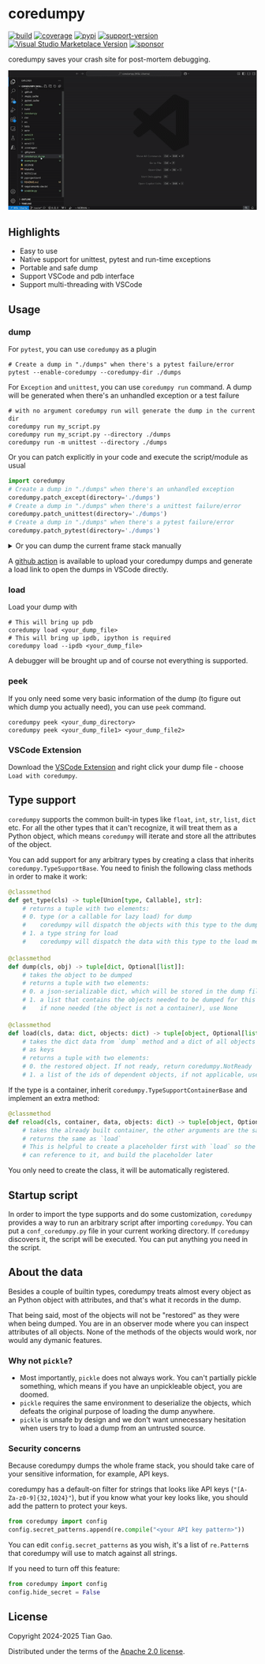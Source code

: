 # coredumpy

[![build](https://github.com/gaogaotiantian/coredumpy/actions/workflows/build_test.yaml/badge.svg)](https://github.com/gaogaotiantian/coredumpy/actions/workflows/build_test.yaml)
[![coverage](https://img.shields.io/codecov/c/github/gaogaotiantian/coredumpy)](https://codecov.io/gh/gaogaotiantian/coredumpy)
[![pypi](https://img.shields.io/pypi/v/coredumpy.svg)](https://pypi.org/project/coredumpy/)
[![support-version](https://img.shields.io/pypi/pyversions/coredumpy)](https://img.shields.io/pypi/pyversions/coredumpy)
[![Visual Studio Marketplace Version](https://img.shields.io/visual-studio-marketplace/v/gaogaotiantian.coredumpy-vscode)](https://marketplace.visualstudio.com/items?itemName=gaogaotiantian.coredumpy-vscode)
[![sponsor](https://img.shields.io/badge/%E2%9D%A4-Sponsor%20me-%23c96198?style=flat&logo=GitHub)](https://github.com/sponsors/gaogaotiantian)

coredumpy saves your crash site for post-mortem debugging.

<p align="center">
    <img src="img/showcase.gif" />
</p>


## Highlights

* Easy to use
* Native support for unittest, pytest and run-time exceptions
* Portable and safe dump
* Support VSCode and pdb interface
* Support multi-threading with VSCode

## Usage

### dump

For `pytest`, you can use `coredumpy` as a plugin

```
# Create a dump in "./dumps" when there's a pytest failure/error
pytest --enable-coredumpy --coredumpy-dir ./dumps
```

For `Exception` and `unittest`, you can use `coredumpy run` command.
A dump will be generated when there's an unhandled exception or a test failure

```
# with no argument coredumpy run will generate the dump in the current dir
coredumpy run my_script.py
coredumpy run my_script.py --directory ./dumps
coredumpy run -m unittest --directory ./dumps
```

Or you can patch explicitly in your code and execute the script/module as usual

```python
import coredumpy
# Create a dump in "./dumps" when there's an unhandled exception
coredumpy.patch_except(directory='./dumps')
# Create a dump in "./dumps" when there's a unittest failure/error
coredumpy.patch_unittest(directory='./dumps')
# Create a dump in "./dumps" when there's a pytest failure/error
coredumpy.patch_pytest(directory='./dumps')
```

<details>

<summary>
Or you can dump the current frame stack manually
</summary>

```python
import coredumpy

# Without frame argument, top frame will be the caller of coredumpy.dump()
coredumpy.dump()
# Specify a specific frame as the top frame to dump
coredumpy.dump(frame)
# Set the search depth to 2 to reduce the dump size
coredumpy.dump(depth=2)
# Specify a filename to save the dump, without it a unique name will be generated
coredumpy.dump(path='coredumpy.dump')
# You can use a function for path
coredumpy.dump(path=lambda: f"coredumpy_{time.time()}.dump")
# Specify a directory to keep the dump
coredumpy.dump(directory='./dumps')
# Specify the description of the dump for peek
coredumpy.dump(description="a random dump")
```

</details>

A [github action](https://github.com/gaogaotiantian/upload-coredumpy) is available
to upload your coredumpy dumps and generate a load link to open the dumps in VSCode
directly.

### load

Load your dump with

```
# This will bring up pdb
coredumpy load <your_dump_file>
# This will bring up ipdb, ipython is required
coredumpy load --ipdb <your_dump_file>
```

A debugger will be brought up and of course not everything is supported.

### peek

If you only need some very basic information of the dump (to figure out which dump
you actually need), you can use `peek` command.

```
coredumpy peek <your_dump_directory>
coredumpy peek <your_dump_file1> <your_dump_file2>
```

### VSCode Extension

Download the [VSCode Extension](https://marketplace.visualstudio.com/items?itemName=gaogaotiantian.coredumpy-vscode)
and right click your dump file - choose `Load with coredumpy`.

## Type support

`coredumpy` supports the common built-in types like `float`, `int`, `str`, `list`,
`dict` etc. For all the other types that it can't recognize, it will treat them as
a Python object, which means `coredumpy` will iterate and store all the attributes
of the object.

You can add support for any arbitrary types by creating a class that inherits
`coredumpy.TypeSupportBase`. You need to finish the following class methods in
order to make it work:

```python
@classmethod
def get_type(cls) -> tuple[Union[type, Callable], str]:
    # returns a tuple with two elements:
    # 0. type (or a callable for lazy load) for dump
    #    coredumpy will dispatch the objects with this type to the dump method
    # 1. a type string for load
    #    coredumpy will dispatch the data with this type to the load method

@classmethod
def dump(cls, obj) -> tuple[dict, Optional[list]]:
    # takes the object to be dumped
    # returns a tuple with two elements:
    # 0. a json-serializable dict, which will be stored in the dump file
    # 1. a list that contains the objects needed to be dumped for this object
    #    if none needed (the object is not a container), use None

@classmethod
def load(cls, data: dict, objects: dict) -> tuple[object, Optional[list[str]]]:
    # takes the dict data from `dump` method and a dict of all objects with the ids
    # as keys
    # returns a tuple with two elements:
    # 0. the restored object. If not ready, return coredumpy.NotReady
    # 1. a list of the ids of dependent objects, if not applicable, use None
```

If the type is a container, inherit `coredumpy.TypeSupportContainerBase` and
implement an extra method:

```python
@classmethod
def reload(cls, container, data, objects: dict) -> tuple[object, Optional[list[str]]]:
    # takes the already built container, the other arguments are the same as `load`
    # returns the same as `load`
    # This is helpful to create a placeholder first with `load` so the other objects
    # can reference to it, and build the placeholder later
```

You only need to create the class, it will be automatically registered.

## Startup script

In order to import the type supports and do some customization, `coredumpy` provides
a way to run an arbitrary script after importing `coredumpy`. You can put a
`conf_coredumpy.py` file in your current working directory. If `coredumpy` discovers
it, the script will be executed. You can put anything you need in the script.

## About the data

Besides a couple of builtin types, coredumpy treats almost every object as an
Python object with attributes, and that's what it records in the dump.

That being said, most of the objects will not be "restored" as they were when
being dumped. You are in an observer mode where you can inspect attributes of
all objects. None of the methods of the objects would work, nor would any
dymanic features.

### Why not `pickle`?

* Most importantly, `pickle` does not always work. You can't partially pickle
  something, which means if you have an unpickleable object, you are doomed.
* `pickle` requires the same environment to deserialize the objects, which
  defeats the original purpose of loading the dump anywhere.
* `pickle` is unsafe by design and we don't want unnecessary hesitation when
  users try to load a dump from an untrusted source.

### Security concerns

Because coredumpy dumps the whole frame stack, you should take care of your
sensitive information, for example, API keys.

coredumpy has a default-on filter for strings that looks like API keys
(`"[A-Za-z0-9]{32,1024}"`), but if you know what your key looks like,
you should add the pattern to protect your keys.

```python
from coredumpy import config
config.secret_patterns.append(re.compile("<your API key pattern>"))
```

You can edit `config.secret_patterns` as you wish, it's a list of
`re.Pattern`s that coredumpy will use to match against all strings.

If you need to turn off this feature:

```python
from coredumpy import config
config.hide_secret = False
```

## License

Copyright 2024-2025 Tian Gao.

Distributed under the terms of the  [Apache 2.0 license](https://github.com/gaogaotiantian/coredumpy/blob/master/LICENSE).
